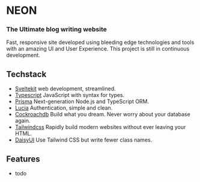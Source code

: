 # NEON
### The Ultimate blog writing website

Fast, responsive site developed using bleeding edge technologies and tools with an amazing UI and User Experience.
This project is still in continuous development.

## Techstack

- [Sveltekit](https://kit.svelte.dev/) web development, streamlined.
- [Typescript](https://www.typescriptlang.org/) JavaScript with syntax for types.
- [Prisma](https://www.prisma.io/) Next-generation Node.js and TypeScript ORM.
- [Lucia](https://lucia-auth.com/) Authentication, simple and clean. 
- [Cockroachdb](https://www.cockroachlabs.com/) Build what you dream. Never worry about your database again.
- [Tailwindcss](https://tailwindcss.com/) Rapidly build modern websites without ever leaving your HTML. 
- [DaisyUI](https://daisyui.com/) Use Tailwind CSS but write fewer class names.

## Features

- todo